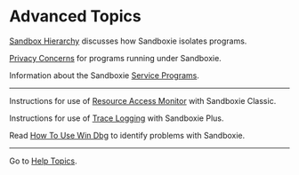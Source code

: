 # Advanced Topics

[Sandbox Hierarchy](SandboxHierarchy.md) discusses how Sandboxie isolates programs.

[Privacy Concerns](PrivacyConcerns.md) for programs running under Sandboxie.

Information about the Sandboxie [Service Programs](ServicePrograms.md).

***

Instructions for use of [Resource Access Monitor](ResourceAccessMonitor.md) with Sandboxie Classic.

Instructions for use of [Trace Logging](../PlusContent/TraceLog.md) with Sandboxie Plus.

Read [How To Use Win Dbg](HowToUseWinDbg.md) to identify problems with Sandboxie.

***
Go to [Help Topics](HelpTopics.md).
